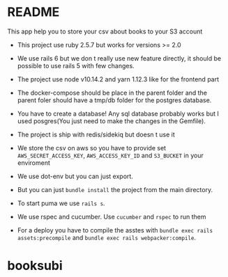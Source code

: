 # README

This app  help you to store your csv about books to your S3 account

* This project use ruby 2.5.7 but works for versions >= 2.0

* We use rails 6 but we don t really use new feature directly, it should be possible to use rails 5 with few changes. 

* The project use node v10.14.2 and yarn 1.12.3 like for the frontend part

* The docker-compose should be place in the parent folder and the parent foler should have a tmp/db folder for the postgres database.

* You have to create a database! Any sql database probably works but I used posgres(You just need to make the changes in the Gemfile).

* The project is ship with redis/sidekiq but doesn t use it

* We store the csv on aws so you have to provide set `AWS_SECRET_ACCESS_KEY`, `AWS_ACCESS_KEY_ID` and `S3_BUCKET` in your enviroment

* We use dot-env but you can just export. 

* But you can just `bundle install` the project from the main directory.

* To start puma we use `rails s`.

* We use rspec and cucumber. Use `cucumber` and `rspec` to run them

* For a deploy you have to compile the asstes with `bundle exec rails assets:precompile` and `bundle exec rails webpacker:compile`.


# booksubi

